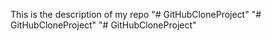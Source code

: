 This is the description of my repo
"# GitHubCloneProject" 
"# GitHubCloneProject" 
"# GitHubCloneProject" 
